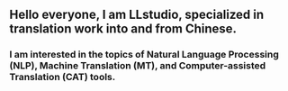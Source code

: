 ## Hello everyone, I am LLstudio, specialized in translation work into and from Chinese.
### I am interested in the topics of Natural Language Processing (NLP), Machine Translation (MT), and Computer-assisted Translation (CAT) tools.
